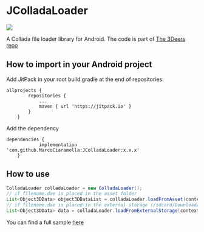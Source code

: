 # JColladaLoader
[![](https://jitpack.io/v/MarcoCiaramella/JColladaLoader.svg)](https://jitpack.io/#MarcoCiaramella/JColladaLoader)

A Collada file loader library for Android. The code is part of [The 3Deers repo](https://github.com/the3deers/android-3D-model-viewer)

## How to import in your Android project
Add JitPack in your root build.gradle at the end of repositories:

```
allprojects {
		repositories {
			...
			maven { url 'https://jitpack.io' }
		}
	}
```

Add the dependency
```
dependencies {
	        implementation 'com.github.MarcoCiaramella:JColladaLoader:x.x.x'
	}
```

## How to use
```java
ColladaLoader colladaLoader = new ColladaLoader();
// if filename.dae is placed in the asset folder
List<Object3DData> object3DDataList = colladaLoader.loadFromAsset(context, "filename.dae");
// if filename.dae is placed in the external storage (/sdcard/Download/dir/filename.dae)
List<Object3DData> data = colladaLoader.loadFromExternalStorage(context, "/sdcard/Download/dir", "filename.dae");
```
You can find a full sample [here](app/src/main)